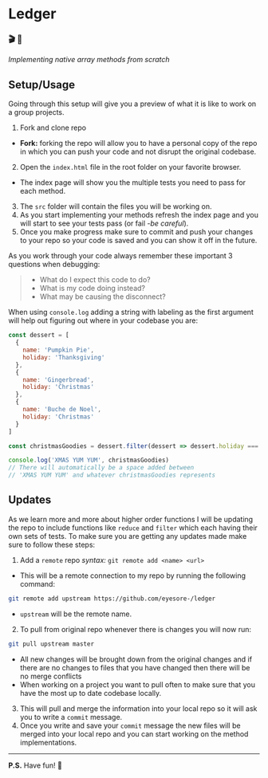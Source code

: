 # Ledger
### 🎬 🎥
_Implementing native array methods from scratch_

## Setup/Usage
Going through this setup will give you a preview of what it is like to work on a group projects.

1. Fork and clone repo
  - **Fork:** forking the repo will allow you to have a personal copy of the repo in which you can push your code and not disrupt the original codebase.
2. Open the `index.html` file in the root folder on your favorite browser.
  - The index page will show you the multiple tests you need to pass for each method.
3. The `src` folder will contain the files you will be working on.
4. As you start implementing your methods refresh the index page and you will start to see your tests pass (or fail _-be careful_).
5. Once you make progress make sure to commit and push your changes to your repo so your code is saved and you can show it off in the future.

As you work through your code always remember these important 3 questions when debugging:

>  - What do I expect this code to do?
>  - What is my code doing instead?
>  - What may be causing the disconnect?

When using `console.log` adding a string with labeling as the first argument will help out figuring out where in your codebase you are:

``` javascript
const dessert = [
  {
    name: 'Pumpkin Pie',
    holiday: 'Thanksgiving'
  },
  {
    name: 'Gingerbread',
    holiday: 'Christmas'
  },
  {
    name: 'Buche de Noel',
    holiday: 'Christmas'
  }
]

const christmasGoodies = dessert.filter(dessert => dessert.holiday === 'Christmas')

console.log('XMAS YUM YUM', christmasGoodies)
// There will automatically be a space added between
// 'XMAS YUM YUM' and whatever christmasGoodies represents
```

## Updates
As we learn more and more about higher order functions I will be updating the repo to include functions like `reduce` and `filter` which each having their own sets of tests. To make sure you are getting any updates made make sure to follow these steps:

1. Add a `remote` repo _syntax:_ `git remote add <name> <url>`
  - This will be a remote connection to my repo by running the following command:
  ``` bash
  git remote add upstream https://github.com/eyesore-/ledger
  ```
  - `upstream` will be the remote name.
2. To pull from original repo whenever there is changes you will now run:
``` bash
git pull upstream master
```
  - All new changes will be brought down from the original changes and if there are no changes to files that you have changed then there will be no merge conflicts
  - When working on a project you want to pull often to make sure that you have the most up to date codebase locally.
3. This will pull and merge the information into your local repo so it will ask you to write a `commit` message.
4. Once you write and save your `commit` message the new files will be merged into your local repo and you can start working on the method implementations.
---
**P.S.** Have fun! 🎈
